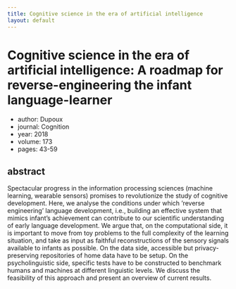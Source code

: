 ```yaml
---
title: Cognitive science in the era of artificial intelligence
layout: default
---
```


# Cognitive science in the era of artificial intelligence: A roadmap for reverse-engineering the infant language-learner

- author: Dupoux
- journal: Cognition
- year: 2018
- volume: 173
- pages: 43-59


## abstract	
Spectacular progress in the information processing sciences (machine learning, wearable sensors) promises to revolutionize the study of cognitive development. 
Here, we analyse the conditions under which ’reverse engineering’ language development, i.e., building an effective system that mimics infant’s achievement	can contribute to our scientific understanding of early language development. 
We argue that, on the computational side, it is important to move from toy problems to the full complexity of the learning situation, and take as input as faithful reconstructions of the sensory signals available to infants as possible. 
On the data side, accessible but privacy-preserving repositories of home data have to be setup. 
On the psycholinguistic side, specific tests have to be constructed to benchmark humans and machines at different linguistic levels. 
We discuss the feasibility of this approach and present an overview of current results.
